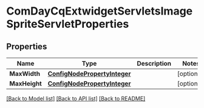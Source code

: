 # ComDayCqExtwidgetServletsImageSpriteServletProperties

## Properties
Name | Type | Description | Notes
------------ | ------------- | ------------- | -------------
**MaxWidth** | [**ConfigNodePropertyInteger**](configNodePropertyInteger.md) |  | [optional] 
**MaxHeight** | [**ConfigNodePropertyInteger**](configNodePropertyInteger.md) |  | [optional] 

[[Back to Model list]](../README.md#documentation-for-models) [[Back to API list]](../README.md#documentation-for-api-endpoints) [[Back to README]](../README.md)


